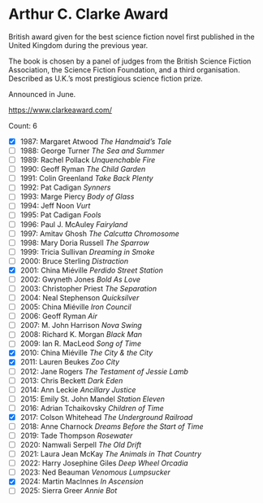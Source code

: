 # Arthur C. Clarke Award

British award given for the best science fiction novel first published in the
United Kingdom during the previous year.

The book is chosen by a panel of judges from the British Science Fiction
Association, the Science Fiction Foundation, and a third organisation.
Described as U.K.’s most prestigious science fiction prize.

Announced in June.

https://www.clarkeaward.com/

Count: 6

- [x] 1987: Margaret Atwood _The Handmaid’s Tale_
- [ ] 1988: George Turner _The Sea and Summer_
- [ ] 1989: Rachel Pollack _Unquenchable Fire_
- [ ] 1990: Geoff Ryman _The Child Garden_
- [ ] 1991: Colin Greenland _Take Back Plenty_
- [ ] 1992: Pat Cadigan _Synners_
- [ ] 1993: Marge Piercy _Body of Glass_
- [ ] 1994: Jeff Noon _Vurt_
- [ ] 1995: Pat Cadigan _Fools_
- [ ] 1996: Paul J. McAuley _Fairyland_
- [ ] 1997: Amitav Ghosh _The Calcutta Chromosome_
- [ ] 1998: Mary Doria Russell _The Sparrow_
- [ ] 1999: Tricia Sullivan _Dreaming in Smoke_
- [ ] 2000: Bruce Sterling _Distraction_
- [x] 2001: China Miéville _Perdido Street Station_
- [ ] 2002: Gwyneth Jones _Bold As Love_
- [ ] 2003: Christopher Priest _The Separation_
- [ ] 2004: Neal Stephenson _Quicksilver_
- [ ] 2005: China Miéville _Iron Council_
- [ ] 2006: Geoff Ryman _Air_
- [ ] 2007: M. John Harrison _Nova Swing_
- [ ] 2008: Richard K. Morgan _Black Man_
- [ ] 2009: Ian R. MacLeod _Song of Time_
- [x] 2010: China Miéville _The City & the City_
- [x] 2011: Lauren Beukes _Zoo City_
- [ ] 2012: Jane Rogers _The Testament of Jessie Lamb_
- [ ] 2013: Chris Beckett _Dark Eden_
- [ ] 2014: Ann Leckie _Ancillary Justice_
- [ ] 2015: Emily St. John Mandel _Station Eleven_
- [ ] 2016: Adrian Tchaikovsky _Children of Time_
- [x] 2017: Colson Whitehead _The Underground Railroad_
- [ ] 2018: Anne Charnock _Dreams Before the Start of Time_
- [ ] 2019: Tade Thompson _Rosewater_
- [ ] 2020: Namwali Serpell _The Old Drift_
- [ ] 2021: Laura Jean McKay _The Animals in That Country_
- [ ] 2022: Harry Josephine Giles _Deep Wheel Orcadia_
- [ ] 2023: Ned Beauman _Venomous Lumpsucker_
- [x] 2024: Martin MacInnes _In Ascension_
- [ ] 2025: Sierra Greer _Annie Bot_
